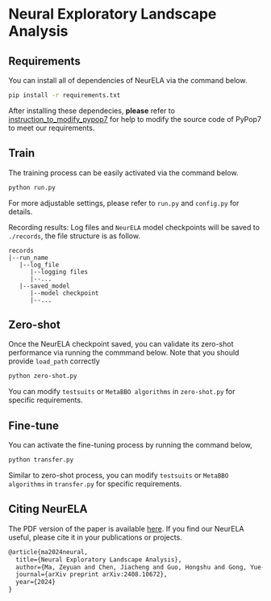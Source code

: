 # Neural Exploratory Landscape Analysis


## Requirements
You can install all of dependencies of NeurELA via the command below.
```bash
pip install -r requirements.txt
```

After installing these dependecies, **please** refer to [instruction_to_modify_pypop7](instruction_to_modify_pypop7.md) for help to modify the source code of PyPop7 to meet our requirements.

## Train
The training process can be easily activated via the command below.
```bash
python run.py
```
For more adjustable settings, please refer to `run.py` and `config.py` for details.

Recording results: Log files and `NeurELA` model checkpoints will be saved to `./records`, the file structure is as follow.
```
records
|--run_name
   |--log_file
      |--logging files
      |--...
   |--saved_model
      |--model checkpoint
      |--...
```

## Zero-shot

Once the NeurELA checkpoint saved, you can validate its zero-shot performance via running the commmand below. Note that you should provide `load_path` correctly 

```bash
python zero-shot.py
```

You can modify `testsuits` or `MetaBBO algorithms` in `zero-shot.py` for specific requirements.

## Fine-tune

You can activate the fine-tuning process by running the command below,

```bash
python transfer.py
```

Similar to zero-shot process, you can modify `testsuits` or `MetaBBO algorithms` in `transfer.py` for specific requirements.

## Citing NeurELA

The PDF version of the paper is available [here](https://arxiv.org/pdf/2408.10672). If you find our NeurELA useful, please cite it in your publications or projects.

```latex
@article{ma2024neural,
  title={Neural Exploratory Landscape Analysis},
  author={Ma, Zeyuan and Chen, Jiacheng and Guo, Hongshu and Gong, Yue-Jiao},
  journal={arXiv preprint arXiv:2408.10672},
  year={2024}
}
```
